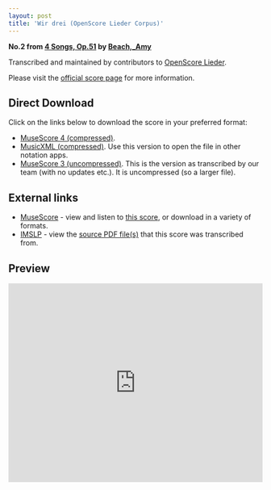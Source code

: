 ```yaml
---
layout: post
title: 'Wir drei (OpenScore Lieder Corpus)'
---
```


__No.2 from [4 Songs, Op.51](https://fourscoreandmore.org/openscore/lieder/Beach,_Amy/4_Songs,_Op.51/) by [Beach,_Amy](https://fourscoreandmore.org/openscore/lieder/Beach,_Amy)__

Transcribed and maintained by contributors to [OpenScore Lieder].

Please visit the [official score page] for more information.

[official score page]: https://musescore.com/openscore-lieder-corpus/scores/6245972
[OpenScore Lieder]: https://musescore.com/openscore-lieder-corpus

## Direct Download

Click on the links below to download the score in your preferred format:
- [MuseScore 4 (compressed)](https://fourscoreandmore.org/openscore/lieder/Beach,_Amy/4_Songs,_Op.51/2_Wir_drei.mscz).
- [MusicXML (compressed)](https://fourscoreandmore.org/openscore/lieder/Beach,_Amy/4_Songs,_Op.51/2_Wir_drei.mxl). Use this version to open the file in other notation apps.
- [MuseScore 3 (uncompressed)](https://raw.githubusercontent.com/OpenScore/Lieder/refs/heads/main/scores/Beach,_Amy/4_Songs,_Op.51/2_Wir_drei/lc6245972.mscx). This is the version as transcribed by our team (with no updates etc.). It is uncompressed (so a larger file).

## External links

- [MuseScore] - view and listen to [this score][MuseScore], or download in a variety of formats.
- [IMSLP] - view the [source PDF file(s)][IMSLP] that this score was transcribed from.

[MuseScore]: https://musescore.com/score/6245972
[IMSLP]: https://imslp.org/wiki/Special:ReverseLookup/634834

## Preview

<iframe width="100%" height="394" src="https://musescore.com/openscore-lieder-corpus/scores/6245972/embed" frameborder="0" allowfullscreen allow="autoplay; fullscreen"></iframe>
